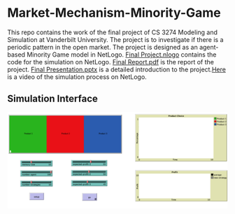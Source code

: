 # Market-Mechanism-Minority-Game

This repo contains the work of the final project of CS 3274 Modeling and Simulation at Vanderbilt University. The project is to investigate if there is a periodic pattern in the open market. The project is designed as an agent-based Minority Game model in NetLogo. [Final Project.nlogo](Final%20Project.nlogo) contains the code for the simulation on NetLogo. [Final Report.pdf](Final%20Report.pdf) is the report of the project. [Final Presentation.pptx](Final%20Presentation.pptx) is a detailed introduction to the project.[Here](https://www.youtube.com/watch?v=857y17ikqH8) is a video of the simulation process on NetLogo. 

## Simulation Interface
![Interface](interface.png)
